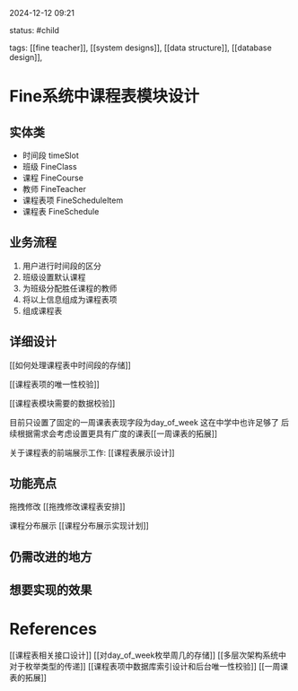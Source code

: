 2024-12-12    09:21

status: #child 

tags: [[fine teacher]],  [[system designs]], [[data structure]], [[database design]], 


# Fine系统中课程表模块设计

## 实体类

- 时间段 timeSlot
- 班级 FineClass
- 课程 FineCourse
- 教师 FineTeacher
- 课程表项 FineScheduleItem
- 课程表 FineSchedule

## 业务流程

1. 用户进行时间段的区分 
2. 班级设置默认课程 
3. 为班级分配胜任课程的教师 
4. 将以上信息组成为课程表项 
5. 组成课程表

## 详细设计

[[如何处理课程表中时间段的存储]]

[[课程表项的唯一性校验]]

[[课程表模块需要的数据校验]]

目前只设置了固定的一周课表表现字段为day_of_week
这在中学中也许足够了
后续根据需求会考虑设置更具有广度的课表[[一周课表的拓展]]

关于课程表的前端展示工作: 
[[课程表展示设计]]
## 功能亮点

拖拽修改
[[拖拽修改课程表安排]]

课程分布展示
[[课程分布展示实现计划]]


## 仍需改进的地方

## 想要实现的效果


# References
[[课程表相关接口设计]]
[[对day_of_week枚举周几的存储]]
[[多层次架构系统中对于枚举类型的传递]]
[[课程表项中数据库索引设计和后台唯一性校验]]
[[一周课表的拓展]]